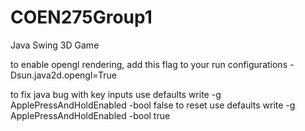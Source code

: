 # COEN275Group1
Java Swing 3D Game

to enable opengl rendering, add this flag to your run configurations
-Dsun.java2d.opengl=True

to fix java bug with key inputs use
defaults write -g ApplePressAndHoldEnabled -bool false
to reset use
defaults write -g ApplePressAndHoldEnabled -bool true